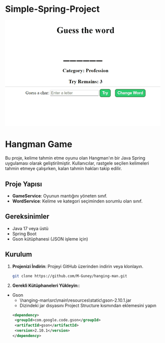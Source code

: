 # Simple-Spring-Project
![Animation](https://github.com/M-Guney/Simple-Spring-Project/blob/main/Animation.gif?raw=true)

# Hangman Game

Bu proje, kelime tahmin etme oyunu olan Hangman'ın bir Java Spring uygulaması olarak geliştirilmiştir. Kullanıcılar, rastgele seçilen kelimeleri tahmin etmeye çalışırken, kalan tahmin hakları takip edilir.

## Proje Yapısı

- **GameService**: Oyunun mantığını yöneten sınıf.
- **WordService**: Kelime ve kategori seçiminden sorumlu olan sınıf.

## Gereksinimler

- Java 17 veya üstü
- Spring Boot
- Gson kütüphanesi (JSON işleme için)

## Kurulum

1. **Projenizi İndirin**:
   Projeyi GitHub üzerinden indirin veya klonlayın.

   ```bash
   git clone https://github.com/M-Guney/hanging-man.git

2. **Gerekli Kütüphaneleri Yükleyin:**:
- Gson
   - \hanging-man\src\main\resources\static\gson-2.10.1.jar
   - Dizindeki jar dısyasını Project Structure kısmından eklemesini yapın
   ```xml
   <dependency>
    <groupId>com.google.code.gson</groupId>
    <artifactId>gson</artifactId>
    <version>2.10.1</version>
   </dependency>
